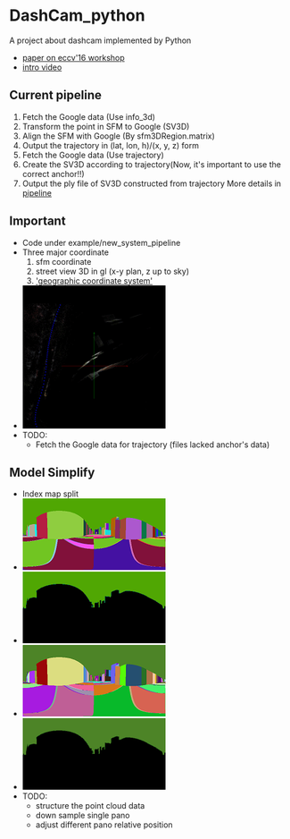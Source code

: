# DashCam_python
A project about dashcam implemented by Python
- [paper on eccv'16 workshop](http://link.springer.com/chapter/10.1007/978-3-319-46604-0_10)
- [intro video](https://www.youtube.com/watch?v=qeIMMk8E17o)

## Current pipeline
1. Fetch the Google data (Use info_3d)
2. Transform the point in SFM to Google (SV3D)
3. Align the SFM with Google (By sfm3DRegion.matrix)
4. Output the trajectory in (lat, lon, h)/(x, y, z) form
5. Fetch the Google data (Use trajectory)
6. Create the SV3D according to trajectory(Now, it's important to use the correct anchor!!)
7. Output the ply file of SV3D constructed from trajectory
More details in [pipeline](src/pipeline.pptx)

## Important
- Code under example/new_system_pipeline
- Three major coordinate
  1. sfm coordinate
  2. street view 3D in gl (x-y plan, z up to sky) 
  3. ['geographic coordinate system'](https://en.wikipedia.org/wiki/ECEF)
- ![pipeline](src/pipeline.gif)
- TODO:
  - Fetch the Google data for trajectory (files lacked anchor's data)

## Model Simplify
- Index map split
- ![indexPNG](src/index_map.png)
- ![indexGIF](src/index_map.gif)
- ![splitPNG](src/split_map.png)
- ![splitGIF](src/split_map.gif)
- TODO:
  - structure the point cloud data
  - down sample single pano
  - adjust different pano relative position
